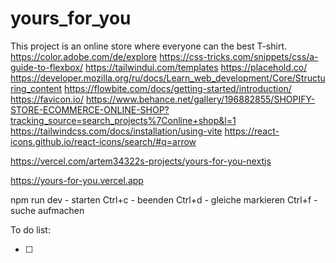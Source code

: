 # yours_for_you
This project is an online store where everyone can the best T-shirt.
https://color.adobe.com/de/explore
https://css-tricks.com/snippets/css/a-guide-to-flexbox/
https://tailwindui.com/templates
https://placehold.co/
https://developer.mozilla.org/ru/docs/Learn_web_development/Core/Structuring_content
https://flowbite.com/docs/getting-started/introduction/
https://favicon.io/
https://www.behance.net/gallery/196882855/SHOPIFY-STORE-ECOMMERCE-ONLINE-SHOP?tracking_source=search_projects%7Conline+shop&l=1
https://tailwindcss.com/docs/installation/using-vite
https://react-icons.github.io/react-icons/search/#q=arrow


https://vercel.com/artem34322s-projects/yours-for-you-nextjs

https://yours-for-you.vercel.app

npm run dev - starten
Ctrl+c - beenden
Ctrl+d - gleiche markieren
Ctrl+f - suche aufmachen


To do list:

- [ ] 